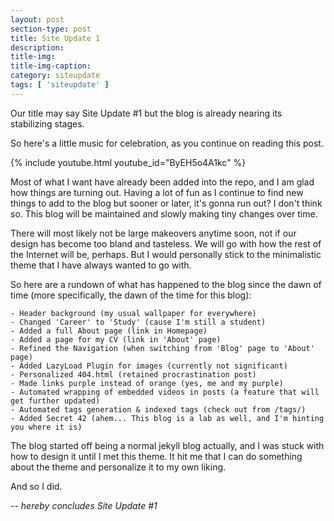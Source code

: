 ```yaml
---
layout: post
section-type: post
title: Site Update 1
description: 
title-img: 
title-img-caption: 
category: siteupdate
tags: [ 'siteupdate' ]
---
```


Our title may say Site Update #1 but the blog is already nearing its stabilizing stages.

So here's a little music for celebration, as you continue on reading this post.

{% include youtube.html youtube_id="ByEH5o4A1kc" %}

Most of what I want have already been added into the repo, and I am glad how things are turning out. Having a lot of fun as I continue to find new things to add to the blog but sooner or later, it's gonna run out? I don't think so. This blog will be maintained and slowly making tiny changes over time.

There will most likely not be large makeovers anytime soon, not if our design has become too bland and tasteless. We will go with how the rest of the Internet will be, perhaps. But I would personally stick to the minimalistic theme that I have always wanted to go with.

So here are a rundown of what has happened to the blog since the dawn of time (more specifically, the dawn of the time for this blog):

<pre><code data-trim class="plaintext">- Header background (my usual wallpaper for everywhere)
- Changed 'Career' to 'Study' (cause I'm still a student)
- Added a full About page (link in Homepage)
- Added a page for my CV (link in 'About' page)
- Refined the Navigation (when switching from 'Blog' page to 'About' page)
- Added LazyLoad Plugin for images (currently not significant)
- Personalized 404.html (retained procrastination post)
- Made links purple instead of orange (yes, me and my purple)
- Automated wrapping of embedded videos in posts (a feature that will get further updated)
- Automated tags generation & indexed tags (check out from /tags/)
- Added Secret 42 (ahem... This blog is a lab as well, and I'm hinting you where it is)
</code></pre>

The blog started off being a normal jekyll blog actually, and I was stuck with how to design it until I met this theme. It hit me that I can do something about the theme and personalize it to my own liking.

And so I did.

*-- hereby concludes Site Update #1*
